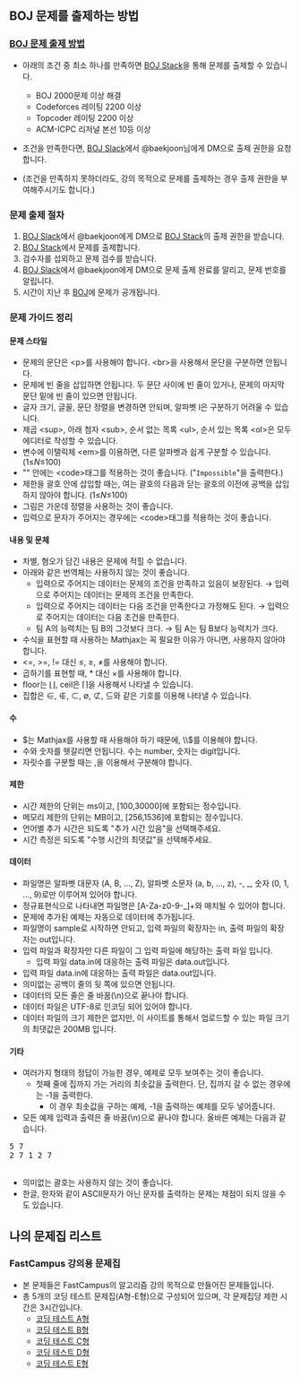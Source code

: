 ## BOJ 문제를 출제하는 방법

### [BOJ 문제 출제 방법](https://www.acmicpc.net/help/problem-add?fbclid=IwAR31dWL7up63YZy7IzFM9QHy7gztK8m_N22HDxcWZTPRoe-mr-CDXMwcvsc)

* 아래의 조건 중 최소 하나를 만족하면 [BOJ Stack](https://stack.acmicpc.net/)을 통해 문제를 출제할 수 있습니다.
  * BOJ 2000문제 이상 해결
  * Codeforces 레이팅 2200 이상
  * Topcoder 레이팅 2200 이상
  * ACM-ICPC 리저널 본선 10등 이상
  
* 조건을 만족한다면, [BOJ Slack](https://acmicpc.slack.com/)에서 @baekjoon님에게 DM으로 출제 권한을 요청합니다.
* (조건을 만족하지 못하더라도, 강의 목적으로 문제를 출제하는 경우 출제 권한을 부여해주시기도 합니다.)

### 문제 출제 절차

1) [BOJ Slack](https://acmicpc.slack.com/)에서 @baekjoon에게 DM으로 [BOJ Stack](https://stack.acmicpc.net/)의 출제 권한을 받습니다.
2) [BOJ Stack](https://stack.acmicpc.net/)에서 문제를 출제합니다.
3) 검수자를 섭외하고 문제 검수를 받습니다.
4) [BOJ Slack](https://acmicpc.slack.com/)에서 @baekjoon에게 DM으로 문제 출제 완료를 알리고, 문제 번호를 알립니다.
5) 시간이 지난 후 [BOJ](https://www.acmicpc.net/)에 문제가 공개됩니다.

### 문제 가이드 정리

#### 문제 스타일

* 문제의 문단은 &lt;p&gt;를 사용해야 합니다. &lt;br&gt;을 사용해서 문단을 구분하면 안됩니다.
* 문제에 빈 줄을 삽입하면 안됩니다. 두 문단 사이에 빈 줄이 있거나, 문제의 마지막 문단 밑에 빈 줄이 있으면 안됩니다.
* 글자 크기, 글꼴, 문단 정렬을 변경하면 안되며, 알파벳 l은 구분하기 어려울 수 있습니다.
* 제곱 &lt;sup&gt;, 아래 첨자 &lt;sub&gt;, 순서 없는 목록 &lt;ul&gt;, 순서 있는 목록 &lt;ol&gt;은 모두 에디터로 작성할 수 있습니다.
* 변수에 이탤릭체 &lt;em&gt;를 이용하면, 다른 알파벳과 쉽게 구분할 수 있습니다. (1≤<em>N</em>≤100)
* "" 안에는 &lt;code&gt;태그를 적용하는 것이 좋습니다. ("<code>Impossible</code>"을 출력한다.)
* 제한을 괄호 안에 삽입할 때는, 여는 괄호의 다음과 닫는 괄호의 이전에 공백을 삽입하지 않아야 합니다. (1≤<em>N</em>≤100)
* 그림은 가운데 정렬을 사용하는 것이 좋습니다.
* 입력으로 문자가 주어지는 경우에는 &lt;code&gt;태그를 적용하는 것이 좋습니다.

#### 내용 및 문체

* 차별, 혐오가 담긴 내용은 문제에 적힐 수 없습니다.
* 아래와 같은 번역체는 사용하지 않는 것이 좋습니다.
  * 입력으로 주어지는 데이터는 문제의 조건을 만족하고 있음이 보장된다. → 입력으로 주어지는 데이터는 문제의 조건을 만족한다.
  * 입력으로 주어지는 데이터는 다음 조건을 만족한다고 가정해도 된다. → 입력으로 주어지는 데이터는 다음 조건을 만족한다.
  * 팀 A의 능력치는 팀 B의 그것보다 크다. → 팀 A는 팀 B보다 능력치가 크다.
* 수식을 표현할 때 사용하는 Mathjax는 꼭 필요한 이유가 아니면, 사용하지 않아야 합니다.
* <=, >=, != 대신 ≤, ≥, ≠를 사용해야 합니다.
* 곱하기를 표현할 때, * 대신 ×를 사용해야 합니다.
* floor는 ⌊⌋, ceil은 ⌈⌉을 사용해서 나타낼 수 있습니다.
* 집합은 ∈, ∉, ⊂, ∅, ⊄, ⊆와 같은 기호를 이용해 나타낼 수 있습니다.

#### 수

* $는 Mathjax를 사용할 때 사용해야 하기 때문에, \\$를 이용해야 합니다.
* 수와 숫자를 헷갈리면 안됩니다. 수는 number, 숫자는 digit입니다.
* 자릿수를 구분할 때는 ,을 이용해서 구분해야 합니다.

#### 제한

* 시간 제한의 단위는 ms이고, [100,30000]에 포함되는 정수입니다.
* 메모리 제한의 단위는 MB이고, [256,1536]에 포함되는 정수입니다.
* 언어별 추가 시간은 되도록 "추가 시간 있음"을 선택해주세요.
* 시간 측정은 되도록 "수행 시간의 최댓값"을 선택해주세요.

#### 데이터

* 파일명은 알파벳 대문자 (A, B, ..., Z), 알파벳 소문자 (a, b, ..., z), -, \_, 숫자 (0, 1, ..., 9)로만 이루어져 있어야 합니다.
* 정규표현식으로 나타내면 파일명은 \[A-Za-z0-9-_\]+와 매치될 수 있어야 합니다.
* 문제에 추가된 예제는 자동으로 데이터에 추가됩니다.
* 파일명이 sample로 시작하면 안되고, 입력 파일의 확장자는 in, 출력 파일의 확장자는 out입니다.
* 입력 파일과 확장자만 다른 파일이 그 입력 파일에 해당하는 출력 파일 입니다.
  * 입력 파일 data.in에 대응하는 출력 파일은 data.out입니다.
* 입력 파일 data.in에 대응하는 출력 파일은 data.out입니다.
* 의미없는 공백이 줄의 뒷 쪽에 있으면 안됩니다.
* 데이터의 모든 줄은 줄 바꿈(\n)으로 끝나야 합니다.
* 데이터 파일은 UTF-8로 인코딩 되어 있어야 합니다.
* 데이터 파일의 크기 제한은 없지만, 이 사이트를 통해서 업로드할 수 있는 파일 크기의 최댓값은 200MB 입니다.

#### 기타

* 여러가지 형태의 정답이 가능한 경우, 예제로 모두 보여주는 것이 좋습니다.
  * 첫째 줄에 집까지 가는 거리의 최솟값을 출력한다. 단, 집까지 갈 수 없는 경우에는 -1을 출력한다.
    * 이 경우 최솟값을 구하는 예제, -1을 출력하는 예제를 모두 넣어줍니다.
* 모든 예제 입력과 출력은 줄 바꿈(\n)으로 끝나야 합니다. 올바른 예제는 다음과 같습니다.
<pre>
5 7
2 7 1 2 7

</pre>
* 의미없는 괄호는 사용하지 않는 것이 좋습니다.
* 한글, 한자와 같이 ASCII문자가 아닌 문자를 출력하는 문제는 채점이 되지 않을 수도 있습니다.

## 나의 문제집 리스트

### FastCampus 강의용 문제집

* 본 문제들은 FastCampus의 알고리즘 강의 목적으로 만들어진 문제들입니다.
* 총 5개의 코딩 테스트 문제집(A형-E형)으로 구성되어 있으며, 각 문제집당 제한 시간은 3시간입니다.
  * [코딩 테스트 A형](./mock_exams/coding_test_A.pdf)
  * [코딩 테스트 B형](./mock_exams/coding_test_B.pdf)
  * [코딩 테스트 C형](./mock_exams/coding_test_C.pdf)
  * [코딩 테스트 D형](./mock_exams/coding_test_D.pdf)
  * [코딩 테스트 E형](./mock_exams/coding_test_E.pdf)
